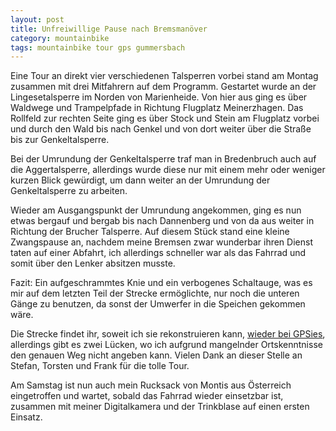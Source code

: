 ```yaml
---
layout: post
title: Unfreiwillige Pause nach Bremsmanöver
category: mountainbike
tags: mountainbike tour gps gummersbach
---
```


Eine Tour an direkt vier verschiedenen Talsperren vorbei stand am Montag zusammen mit drei Mitfahrern auf dem Programm. Gestartet wurde an der Lingesetalsperre im Norden von Marienheide. Von hier aus ging es über Waldwege und Trampelpfade in Richtung Flugplatz Meinerzhagen. Das Rollfeld zur rechten Seite ging es über Stock und Stein am Flugplatz vorbei und durch den Wald bis nach Genkel und von dort weiter über die Straße bis zur Genkeltalsperre.

Bei der Umrundung der Genkeltalsperre traf man in Bredenbruch auch auf die Aggertalsperre, allerdings wurde diese nur mit einem mehr oder weniger kurzen Blick gewürdigt, um dann weiter an der Umrundung der Genkeltalsperre zu arbeiten.

Wieder am Ausgangspunkt der Umrundung angekommen, ging es nun etwas bergauf und bergab bis nach Dannenberg und von da aus weiter in Richtung der Brucher Talsperre. Auf diesem Stück stand eine kleine Zwangspause an, nachdem meine Bremsen zwar wunderbar ihren Dienst taten auf einer Abfahrt, ich allerdings schneller war als das Fahrrad und somit über den Lenker absitzen musste.

Fazit: Ein aufgeschrammtes Knie und ein verbogenes Schaltauge, was es mir auf dem letzten Teil der Strecke ermöglichte, nur noch die unteren Gänge zu benutzen, da sonst der Umwerfer in die Speichen gekommen wäre.

Die Strecke findet ihr, soweit ich sie rekonstruieren kann, [wieder bei GPSies](http://www.gpsies.com/map.do?fileId=ftrxncrsiaeynjey), allerdings gibt es zwei Lücken, wo ich aufgrund mangelnder Ortskenntnisse den genauen Weg nicht angeben kann. Vielen Dank an dieser Stelle an Stefan, Torsten und Frank für die tolle Tour.

Am Samstag ist nun auch mein Rucksack von Montis aus Österreich eingetroffen und wartet, sobald das Fahrrad wieder einsetzbar ist, zusammen mit meiner Digitalkamera und der Trinkblase auf einen ersten Einsatz.

